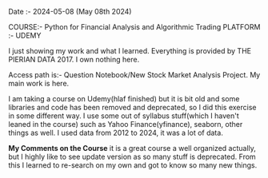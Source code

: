 Date :- 2024-05-08 (May 08th 2024)

COURSE:- Python for Financial Analysis and Algorithmic Trading
PLATFORM :- UDEMY

I just showing my work and what I learned. Everything is provided by THE PIERIAN DATA 2017. I own nothing here.

Access path is:- Question Notebook/New Stock Market Analysis Project. My main work is here.

I am taking a course on Udemy(hlaf finished) but it is bit old and some libraries and code has been removed and deprecated, so I did  this exercise in some different way. 
I use some out of syllabus stuff(which I haven't leaned in the course) such as Yahoo Finance(yfinance), seaborn, other things as well.
I used data from 2012 to 2024, it was a lot of data.

**My Comments on the Course**
it is a great course a well organized actually, but I highly like to see update version as so many stuff is deprecated. From this I learned to re-search on my own and got to know so many new things.
